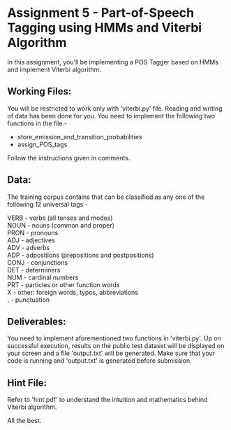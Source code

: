 # Assignment 5 - Part-of-Speech Tagging using HMMs and Viterbi Algorithm

In this assignment, you'll be implementing a POS Tagger based on HMMs and implement Viterbi algorithm. 

## Working Files: 

You will be restricted to work only with 'viterbi.py' file. Reading and writing of data has been done for you. You need to implement the following two functions in the file - 

- store_emission_and_transition_probabilities
- assign_POS_tags

Follow the instructions given in comments. 

## Data:

The training corpus contains that can be classified as any one of the following 12 universal tags - 

VERB - verbs (all tenses and modes)  
NOUN - nouns (common and proper)  
PRON - pronouns  
ADJ - adjectives  
ADV - adverbs  
ADP - adpositions (prepositions and postpositions)  
CONJ - conjunctions  
DET - determiners  
NUM - cardinal numbers  
PRT - particles or other function words  
X - other: foreign words, typos, abbreviations  
. - punctuation  

## Deliverables: 

You need to implement aforementioned two functions in 'viterbi.py'. Up on successful execution, results on the public test dataset will be displayed on your screen and a file 'output.txt' will be generated. Make sure that your code is running and 'output.txt' is generated before submission. 

## Hint File: 

Refer to 'hint.pdf' to understand the intuition and mathematics behind Viterbi algorithm. 

All the best. 
